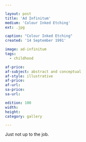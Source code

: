 ```yaml
---

layout: post
title: 'Ad Infinitum'
medium: 'Colour Inked Etching'
ext: .jpg

caption: "Colour Inked Etching"
created: '14 September 1991'

image: ad-infinitum
tags:
  - childhood

af-price:
af-subject: abstract and conceptual
af-style: illustrative
af-price:
af-url:
sa-price:
sa-url:

edition: 100
width:
height:
category: gallery

---
```


Just not up to the job.
